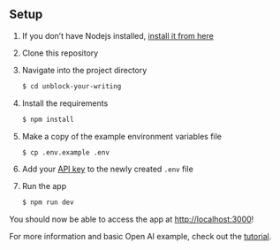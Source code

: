 
## Setup

1. If you don’t have Nodejs installed, [install it from here](https://nodejs.org/en/)

2. Clone this repository

3. Navigate into the project directory

   ```bash
   $ cd unblock-your-writing
   ```

4. Install the requirements

   ```bash
   $ npm install
   ```

5. Make a copy of the example environment variables file

   ```bash
   $ cp .env.example .env
   ```

6. Add your [API key](https://beta.openai.com/account/api-keys) to the newly created `.env` file

7. Run the app

   ```bash
   $ npm run dev
   ```

You should now be able to access the app at [http://localhost:3000](http://localhost:3000)! 




For more information and basic Open AI example, check out the [tutorial](https://beta.openai.com/docs/quickstart).
